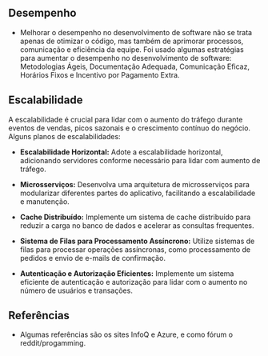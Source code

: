 ## Desempenho 

- Melhorar o desempenho no desenvolvimento de software não se trata apenas de otimizar o código, mas também de aprimorar processos, comunicação e eficiência da equipe. Foi usado algumas estratégias para aumentar o desempenho no desenvolvimento de software: Metodologias Ágeis, Documentação Adequada, Comunicação Eficaz, Horários Fixos e Incentivo por Pagamento Extra.


## Escalabilidade
A escalabilidade é crucial para lidar com o aumento do tráfego durante eventos de vendas, picos sazonais e o crescimento contínuo do negócio. 
Alguns planos de escalabilidades:  

- **Escalabilidade Horizontal:** Adote a escalabilidade horizontal, adicionando servidores conforme necessário para lidar com aumento de tráfego.

- **Microsserviços:** Desenvolva uma arquitetura de microsserviços para modularizar diferentes partes do aplicativo, facilitando a escalabilidade e manutenção.

- **Cache Distribuído:** Implemente um sistema de cache distribuído para reduzir a carga no banco de dados e acelerar as consultas frequentes.

- **Sistema de Filas para Processamento Assíncrono:** Utilize sistemas de filas para processar operações assíncronas, como processamento de pedidos e envio de e-mails de confirmação.

- **Autenticação e Autorização Eficientes:**  Implemente um sistema eficiente de autenticação e autorização para lidar com o aumento no número de usuários e transações.

## Referências
- Algumas referências são os sites InfoQ e Azure, e como fórum o reddit/progamming.